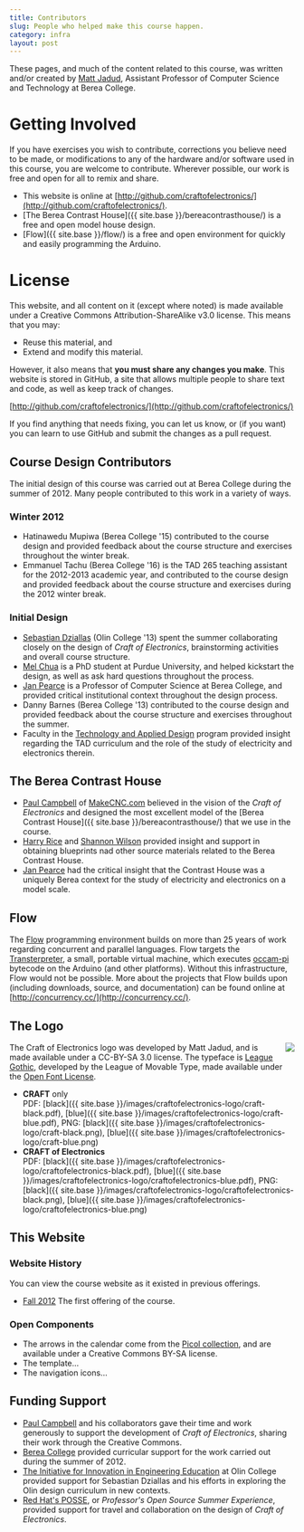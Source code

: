 ```yaml
---
title: Contributors
slug: People who helped make this course happen.
category: infra
layout: post
---
```


These pages, and much of the content related to this course, was written and/or
created by [Matt Jadud](http://jadud.com/), Assistant Professor of Computer
Science and Technology at Berea College.

# Getting Involved

If you have exercises you wish to contribute, corrections you believe need to be made, or modifications to any of the hardware and/or software used in this course, you are welcome to contribute. Wherever possible, our work is free and open for all to remix and share.

* This website is online at [http://github.com/craftofelectronics/](http://github.com/craftofelectronics/).
* [The Berea Contrast House]({{ site.base }}/bereacontrasthouse/) is a free and open model house design. 
* [Flow]({{ site.base }}/flow/) is a free and open environment for quickly and easily programming the Arduino.

# License

This website, and all content on it (except where noted) is made available under a Creative Commons Attribution-ShareAlike v3.0 license. This means that you may:

* Reuse this material, and 
* Extend and modify this material.

However, it also means that **you must share any changes you make**. This website is stored in GitHub, a site that allows multiple people to share text and code, as well as keep track of changes.

[http://github.com/craftofelectronics/](http://github.com/craftofelectronics/)

If you find anything that needs fixing, you can let us know, or (if you want) you can learn to use GitHub and submit the changes as a pull request.

## Course Design Contributors

The initial design of this course was carried out at Berea College during the summer of 2012. Many people contributed to this work in a variety of ways.

### Winter 2012
* Hatinawedu Mupiwa (Berea College '15) contributed to the course design and provided feedback about the course structure and exercises throughout the winter break.
* Emmanuel Tachu (Berea College '16) is the TAD 265 teaching assistant for the 2012-2013 academic year, and contributed to the course design and provided feedback about the course structure and exercises during the 2012 winter break.

### Initial Design
* [Sebastian Dziallas](http://blog.sdziallas.com/) (Olin College '13) spent the summer collaborating closely on the design of *Craft of Electronics*, brainstorming activities and overall course structure.
* [Mel Chua](http://melchua.com/) is a PhD student at Purdue University, and helped kickstart the design, as well as ask hard questions throughout the process.
* [Jan Pearce](http://faculty.berea.edu/pearcej/) is a Professor of Computer Science at Berea College, and provided critical institutional context throughout the design process.
* Danny Barnes (Berea College '13) contributed to the course design and provided feedback about the course structure and exercises throughout the summer.
* Faculty in the [Technology and Applied Design](http://www.berea.edu/tia/) program provided insight regarding the TAD curriculum and the role of the study of electricity and electronics therein.

## The Berea Contrast House

* [Paul Campbell](http://makecnc.com/) of [MakeCNC.com](http://MakeCNC.com/) believed in the vision of the *Craft of Electronics* and designed the most excellent model of the [Berea Contrast House]({{ site.base }}/bereacontrasthouse/) that we use in the course.
* [Harry Rice](http://www.berea.edu/hutchinslibrary/people/harryrice.asp) and [Shannon Wilson](http://www.berea.edu/hutchinslibrary/people/shannonwilson.asp) provided insight and support in obtaining blueprints nad other source materials related to the Berea Contrast House.
* [Jan Pearce](http://faculty.berea.edu/pearcej/) had the critical insight that the Contrast House was a uniquely Berea context for the study of electricity and electronics on a model scale.

## Flow

The [Flow](http://github.com/craftofelectronics/flow/) programming environment builds on more than 25 years of work regarding concurrent and parallel languages. Flow targets the [Transterpreter](http://transterpreter.org/), a small, portable virtual machine, which executes [occam-pi](http://occam-pi.org/) bytecode on the Arduino (and other platforms). Without this infrastructure, Flow would not be possible. More about the projects that Flow builds upon (including downloads, source, and documentation) can be found online at [http://concurrency.cc/](http://concurrency.cc/).

## The Logo
  <img src="{{ site.base }}/images/craftofelectronics-logo/craftofelectronics-blue.png" align="right" style="padding-left: 10px;" />

The Craft of Electronics logo was developed by Matt Jadud, and is made available under a CC-BY-SA 3.0 license. The typeface is [League Gothic](http://www.theleagueofmoveabletype.com/league-gothic), developed by the League of Movable Type, made available under the [Open Font License](http://scripts.sil.org/cms/scripts/page.php?site_id=nrsi&id=OFL).

* **CRAFT** only <br/> 
PDF: [black]({{ site.base }}/images/craftofelectronics-logo/craft-black.pdf), 
[blue]({{ site.base }}/images/craftofelectronics-logo/craft-blue.pdf),
 PNG: 
[black]({{ site.base }}/images/craftofelectronics-logo/craft-black.png), 
[blue]({{ site.base }}/images/craftofelectronics-logo/craft-blue.png)
* **CRAFT of Electronics** <br/>
PDF: [black]({{ site.base }}/images/craftofelectronics-logo/craftofelectronics-black.pdf), 
[blue]({{ site.base }}/images/craftofelectronics-logo/craftofelectronics-blue.pdf),
 PNG: 
[black]({{ site.base }}/images/craftofelectronics-logo/craftofelectronics-black.png), 
[blue]({{ site.base }}/images/craftofelectronics-logo/craftofelectronics-blue.png)

## This Website

### Website History
You can view the course website as it existed in previous offerings.

* [Fall 2012]({{site.base}}/fall-2012/) The first offering of the course.

### Open Components
* The arrows in the calendar come from the [Picol collection](http://picol.org/icon_library.php), and are available under a Creative Commons BY-SA license.
* The template...
* The navigation icons...

## Funding Support

* [Paul Campbell](http://makecnc.com/) and his collaborators gave their time and work generously to support the development of *Craft of Electronics*, sharing their work through the Creative Commons.
* [Berea College](http://berea.edu/) provided curricular support for the work carried out during the summer of 2012.
* [The Initiative for Innovation in Engineering Education](http://i2e2.olin.edu/) at Olin College provided support for Sebastian Dziallas and his efforts in exploring the Olin design curriculum in new contexts.
* [Red Hat's POSSE](http://www.redhat.com/posse/), or *Professor's Open Source Summer Experience*, provided support for travel and collaboration on the design of *Craft of Electronics*.
